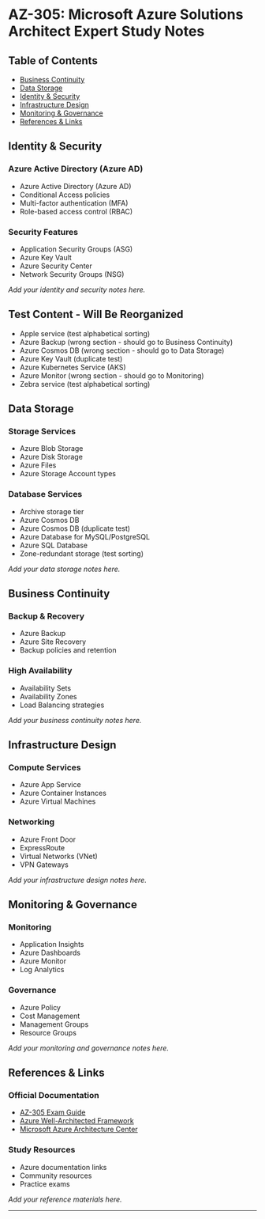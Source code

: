 # AZ-305: Microsoft Azure Solutions Architect Expert Study Notes

## Table of Contents

- [Business Continuity](#business-continuity)
- [Data Storage](#data-storage)
- [Identity & Security](#identity--security)
- [Infrastructure Design](#infrastructure-design)
- [Monitoring & Governance](#monitoring--governance)
- [References & Links](#references--links)

## Identity & Security

### Azure Active Directory (Azure AD)

- Azure Active Directory (Azure AD)
- Conditional Access policies
- Multi-factor authentication (MFA)
- Role-based access control (RBAC)

### Security Features

- Application Security Groups (ASG)
- Azure Key Vault
- Azure Security Center
- Network Security Groups (NSG)

*Add your identity and security notes here.*

## Test Content - Will Be Reorganized

- Apple service (test alphabetical sorting)
- Azure Backup (wrong section - should go to Business Continuity)
- Azure Cosmos DB (wrong section - should go to Data Storage)
- Azure Key Vault (duplicate test)
- Azure Kubernetes Service (AKS)
- Azure Monitor (wrong section - should go to Monitoring)
- Zebra service (test alphabetical sorting)

## Data Storage

### Storage Services

- Azure Blob Storage
- Azure Disk Storage
- Azure Files
- Azure Storage Account types

### Database Services

- Archive storage tier
- Azure Cosmos DB
- Azure Cosmos DB (duplicate test)
- Azure Database for MySQL/PostgreSQL
- Azure SQL Database
- Zone-redundant storage (test sorting)

*Add your data storage notes here.*

## Business Continuity

### Backup & Recovery

- Azure Backup
- Azure Site Recovery
- Backup policies and retention

### High Availability

- Availability Sets
- Availability Zones
- Load Balancing strategies

*Add your business continuity notes here.*

## Infrastructure Design

### Compute Services

- Azure App Service
- Azure Container Instances
- Azure Virtual Machines

### Networking

- Azure Front Door
- ExpressRoute
- Virtual Networks (VNet)
- VPN Gateways

*Add your infrastructure design notes here.*

## Monitoring & Governance

### Monitoring

- Application Insights
- Azure Dashboards
- Azure Monitor
- Log Analytics

### Governance

- Azure Policy
- Cost Management
- Management Groups
- Resource Groups

*Add your monitoring and governance notes here.*

## References & Links

### Official Documentation

- [AZ-305 Exam Guide](https://docs.microsoft.com/en-us/learn/certifications/exams/az-305)
- [Azure Well-Architected Framework](https://docs.microsoft.com/en-us/azure/architecture/framework/)
- [Microsoft Azure Architecture Center](https://docs.microsoft.com/en-us/azure/architecture/)

### Study Resources

- Azure documentation links
- Community resources
- Practice exams

*Add your reference materials here.*

---

<!-- This file will be automatically reorganized by GitHub Actions -->
<!-- Last updated: Auto-updated on 2025-08-02 -->
